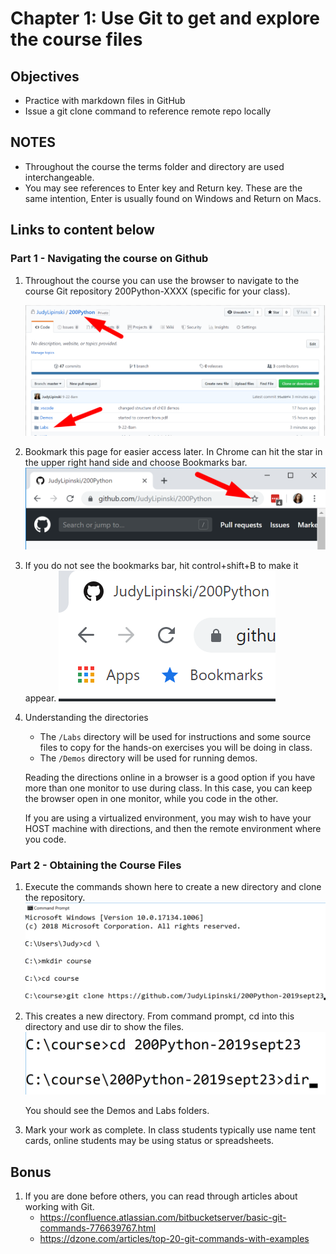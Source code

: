 # Chapter 1: Use Git to get and explore the course files

## Objectives

* Practice with markdown files in GitHub
* Issue a git clone command to reference remote repo locally

## NOTES

* Throughout the course the terms folder and directory are used interchangeable.
* You may see references to Enter key and Return key. These are the same intention, Enter is usually found on Windows and Return on Macs.

## Links to content below


### Part 1 - Navigating the course on Github

1. Throughout the course you can use the browser to navigate to the course Git repository 200Python-XXXX (specific for your class). 

   ![GitHub](../screenshots/1github-main-folder.png)

2. Bookmark this page for easier access later.  In Chrome can hit the star in the upper right hand side and choose Bookmarks bar. 
   ![Bookmark star in chrome](../screenshots/1bookmarks-star.png)
   
3. If you do not see the bookmarks bar, hit control+shift+B to make it appear.
   ![Bookmark bar in chrome](../screenshots/1-bookmarks-bar.png)
   
4. Understanding the directories
    * The `/Labs` directory will be used for instructions and some source files to copy for the hands-on exercises you will be doing in class. 
    * The `/Demos` directory will be used for running demos.
    

    Reading the directions online in a browser is a good option if you have more than one monitor to use during class. In this case, you can keep the browser open in one monitor, while you code in the other.  

    If you are using a virtualized environment, you may wish to have your HOST machine with directions, and then the remote environment where you code.


### Part 2 - Obtaining the Course Files

   
1. Execute the commands shown here to create a new directory and clone the repository. 
   ![git local](../screenshots/2github-CLI.png)

2. This creates a new directory. From command prompt, cd into this directory and use dir to show the files.
   ![git local](../screenshots/2dir-listing.png)

   You should see the Demos and Labs folders.

1. Mark your work as complete. In class students typically use name tent cards, online students may be using status or spreadsheets.
     
## Bonus

1. If you are done before others, you can read through articles about working with Git.
   * https://confluence.atlassian.com/bitbucketserver/basic-git-commands-776639767.html
   * https://dzone.com/articles/top-20-git-commands-with-examples
  
      

